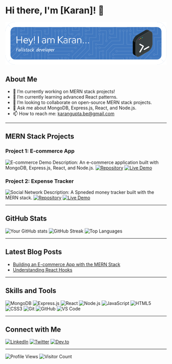 # Hi there, I'm [Karan]! 👋

![Welcome Banner](github-header-image.png)

## About Me
- 🔭 I’m currently working on MERN stack projects!
- 🌱 I’m currently learning advanced React patterns.
- 👯 I’m looking to collaborate on open-source MERN stack projects.
- 💬 Ask me about MongoDB, Express.js, React, and Node.js.
- 📫 How to reach me: [karangupta.be@gmail.com](mailto:karangupta.be@gmail.com)

---

## MERN Stack Projects

### Project 1: E-commerce App
![E-commerce Demo](https://github.com/yourusername/ecommerce-app/raw/main/demo.gif)
Description: An e-commerce application built with MongoDB, Express.js, React, and Node.js.
[![Repository](https://img.shields.io/badge/Repo-ecommerce--app-green?style=flat-square&logo=github)](https://github.com/yourusername/ecommerce-app) [![Live Demo](https://img.shields.io/badge/Demo-Live-blue?style=flat-square&logo=vercel)](https://your-ecommerce-app.com)

### Project 2: Expense Tracker
![Social Network](https://github.com/yourusername/social-network/raw/main/demo.gif)
Description: A Spneded money tracker built with the MERN stack.
[![Repository](https://img.shields.io/badge/Repo-social--network-green?style=flat-square&logo=github)](https://github.com/yourusername/social-network) [![Live Demo](https://img.shields.io/badge/Demo-Live-blue?style=flat-square&logo=vercel)](https://your-social-network.com)

---

## GitHub Stats
![Your GitHub stats](https://github-readme-stats.vercel.app/api?username=yourusername&show_icons=true&theme=radical)
![GitHub Streak](https://github-readme-streak-stats.herokuapp.com/?user=yourusername&theme=radical)
![Top Languages](https://github-readme-stats.vercel.app/api/top-langs/?username=yourusername&layout=compact&theme=radical)

---

## Latest Blog Posts
- [Building an E-commerce App with the MERN Stack](https://example.com)
- [Understanding React Hooks](https://example.com)

---

## Skills and Tools

![MongoDB](https://img.shields.io/badge/-MongoDB-4EA94B?style=flat-square&logo=mongodb&logoColor=white)
![Express.js](https://img.shields.io/badge/-Express.js-000000?style=flat-square&logo=express&logoColor=white)
![React](https://img.shields.io/badge/-React-61DAFB?style=flat-square&logo=react&logoColor=black)
![Node.js](https://img.shields.io/badge/-Node.js-339933?style=flat-square&logo=node.js&logoColor=white)
![JavaScript](https://img.shields.io/badge/-JavaScript-F7DF1E?style=flat-square&logo=javascript&logoColor=black)
![HTML5](https://img.shields.io/badge/-HTML5-E34F26?style=flat-square&logo=html5&logoColor=white)
![CSS3](https://img.shields.io/badge/-CSS3-1572B6?style=flat-square&logo=css3&logoColor=white)
![Git](https://img.shields.io/badge/-Git-F05032?style=flat-square&logo=git&logoColor=white)
![GitHub](https://img.shields.io/badge/-GitHub-181717?style=flat-square&logo=github&logoColor=white)
![VS Code](https://img.shields.io/badge/-VS%20Code-007ACC?style=flat-square&logo=visual-studio-code&logoColor=white)

---

## Connect with Me
[![LinkedIn](https://img.shields.io/badge/-LinkedIn-0077B5?style=flat-square&logo=linkedin&logoColor=white)](https://linkedin.com/in/yourusername)
[![Twitter](https://img.shields.io/badge/-Twitter-1DA1F2?style=flat-square&logo=twitter&logoColor=white)](https://twitter.com/yourusername)
[![Dev.to](https://img.shields.io/badge/-Dev.to-0A0A0A?style=flat-square&logo=dev.to&logoColor=white)](https://dev.to/yourusername)

---

![Profile Views](https://komarev.com/ghpvc/?username=yourusername&color=blue)
![Visitor Count](https://profile-counter.glitch.me/{yourusername}/count.svg)
